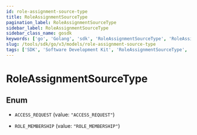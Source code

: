 ```yaml
---
id: role-assignment-source-type
title: RoleAssignmentSourceType
pagination_label: RoleAssignmentSourceType
sidebar_label: RoleAssignmentSourceType
sidebar_class_name: gosdk
keywords: ['go', 'Golang', 'sdk', 'RoleAssignmentSourceType', 'RoleAssignmentSourceType'] 
slug: /tools/sdk/go/v3/models/role-assignment-source-type
tags: ['SDK', 'Software Development Kit', 'RoleAssignmentSourceType', 'RoleAssignmentSourceType']
---
```


# RoleAssignmentSourceType

## Enum


* `ACCESS_REQUEST` (value: `"ACCESS_REQUEST"`)

* `ROLE_MEMBERSHIP` (value: `"ROLE_MEMBERSHIP"`)


